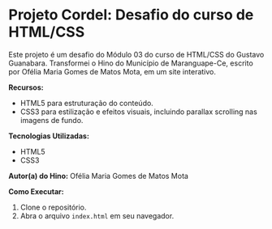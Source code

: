 # Projeto Cordel: Desafio do curso de HTML/CSS

Este projeto é um desafio do Módulo 03 do curso de HTML/CSS do Gustavo Guanabara. Transformei o Hino do Município de Maranguape-Ce, escrito por Ofélia Maria Gomes de Matos Mota, em um site interativo.

**Recursos:**

* HTML5 para estruturação do conteúdo.
* CSS3 para estilização e efeitos visuais, incluindo parallax scrolling nas imagens de fundo.

**Tecnologias Utilizadas:**

* HTML5
* CSS3

**Autor(a) do Hino:** Ofélia Maria Gomes de Matos Mota

**Como Executar:**

1. Clone o repositório.
2. Abra o arquivo `index.html` em seu navegador.
